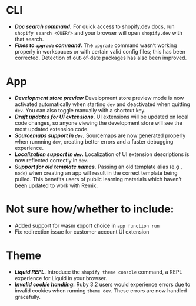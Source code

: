# CLI

* ***Doc search command.*** For quick access to shopify.dev docs, run `shopify search <QUERY>` and your browser will open `shopify.dev` with that search.
* ***Fixes to `upgrade` command.*** The `upgrade` command wasn’t working properly in workspaces or with certain valid config files; this has been corrected. Detection of out-of-date packages has also been improved.


# App

* ***Development store preview*** Development store preview mode is now activated automatically when starting `dev` and deactivated when quitting `dev`. You can also toggle manually with a shortcut key.
* ***Draft updates for UI extensions.*** UI extensions will be updated on local code changes, so anyone viewing the development store will see the most updated extension code.
* ***Sourcemaps support in `dev`.*** Sourcemaps are now generated properly when runnning `dev`, creating better errors and a faster debugging experience.
* ***Localization support in `dev`.*** Localization of UI extension descriptions is now reflected correctly in `dev`.
* ***Support for old template names.*** Passing an old template alias (e.g., `node`) when creating an app will result in the correct template being pulled. This benefits users of public learning materials which haven’t been updated to work with Remix.
# Not sure how/whether to include:
* Added support for wasm export choice in `app function run`
* Fix redirection issue for customer account UI extension


# Theme

* ***Liquid REPL.*** Introduce the `shopify theme console` command, a REPL experience for Liquid in your browser.
* ***Invalid cookie handling.*** Ruby 3.2 users would experience errors due to invalid cookies when running `theme dev`. These errors are now handled gracefully.
